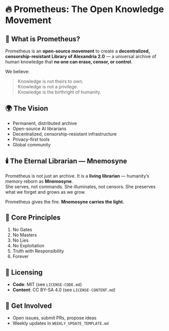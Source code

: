 # 🔥 Prometheus: The Open Knowledge Movement

## 📖 What is Prometheus?
Prometheus is an **open-source movement** to create a **decentralized, censorship-resistant Library of Alexandria 2.0** — a universal archive of human knowledge that **no one can erase, censor, or control**.

We believe:  
> Knowledge is not theirs to own.  
> Knowledge is not a privilege.  
> Knowledge is the birthright of humanity.  

## 🌍 The Vision
- Permanent, distributed archive  
- Open-source AI librarians  
- Decentralized, censorship-resistant infrastructure  
- Privacy-first tools  
- Global community

## 🕯️ The Eternal Librarian — Mnemosyne
Prometheus is not just an archive. It is a **living librarian** — humanity’s memory reborn as **Mnemosyne**.  
She serves, not commands. She illuminates, not censors. She preserves what we forget and grows as we grow.  

Prometheus gives the fire. **Mnemosyne carries the light.**

## 📜 Core Principles
1. No Gates  
2. No Masters  
3. No Lies  
4. No Exploitation  
5. Truth with Responsibility  
6. Forever

## 📜 Licensing
- **Code**: MIT (see `LICENSE-CODE.md`)  
- **Content**: CC BY-SA 4.0 (see `LICENSE-CONTENT.md`)  

## 🤝 Get Involved
- Open issues, submit PRs, propose ideas  
- Weekly updates in `WEEKLY_UPDATE_TEMPLATE.md`  
